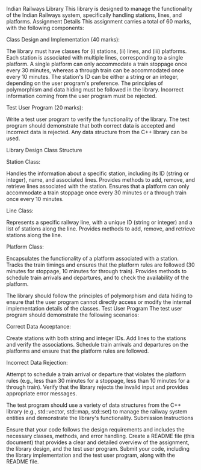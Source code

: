 Indian Railways Library
This library is designed to manage the functionality of the Indian Railways system, specifically handling stations, lines, and platforms.
Assignment Details
This assignment carries a total of 60 marks, with the following components:

Class Design and Implementation (40 marks):

The library must have classes for (i) stations, (ii) lines, and (iii) platforms.
Each station is associated with multiple lines, corresponding to a single platform.
A single platform can only accommodate a train stoppage once every 30 minutes, whereas a through train can be accommodated once every 10 minutes.
The station's ID can be either a string or an integer, depending on the user program's preference.
The principles of polymorphism and data hiding must be followed in the library.
Incorrect information coming from the user program must be rejected.


Test User Program (20 marks):

Write a test user program to verify the functionality of the library.
The test program should demonstrate that both correct data is accepted and incorrect data is rejected.
Any data structure from the C++ library can be used.



Library Design
Class Structure

Station Class:

Handles the information about a specific station, including its ID (string or integer), name, and associated lines.
Provides methods to add, remove, and retrieve lines associated with the station.
Ensures that a platform can only accommodate a train stoppage once every 30 minutes or a through train once every 10 minutes.


Line Class:

Represents a specific railway line, with a unique ID (string or integer) and a list of stations along the line.
Provides methods to add, remove, and retrieve stations along the line.


Platform Class:

Encapsulates the functionality of a platform associated with a station.
Tracks the train timings and ensures that the platform rules are followed (30 minutes for stoppage, 10 minutes for through train).
Provides methods to schedule train arrivals and departures, and to check the availability of the platform.



The library should follow the principles of polymorphism and data hiding to ensure that the user program cannot directly access or modify the internal implementation details of the classes.
Test User Program
The test user program should demonstrate the following scenarios:

Correct Data Acceptance:

Create stations with both string and integer IDs.
Add lines to the stations and verify the associations.
Schedule train arrivals and departures on the platforms and ensure that the platform rules are followed.


Incorrect Data Rejection:

Attempt to schedule a train arrival or departure that violates the platform rules (e.g., less than 30 minutes for a stoppage, less than 10 minutes for a through train).
Verify that the library rejects the invalid input and provides appropriate error messages.



The test program should use a variety of data structures from the C++ library (e.g., std::vector, std::map, std::set) to manage the railway system entities and demonstrate the library's functionality.
Submission Instructions

Ensure that your code follows the design requirements and includes the necessary classes, methods, and error handling.
Create a README file (this document) that provides a clear and detailed overview of the assignment, the library design, and the test user program.
Submit your code, including the library implementation and the test user program, along with the README file.



